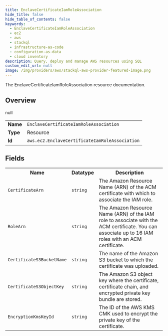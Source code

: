```yaml
---
title: EnclaveCertificateIamRoleAssociation
hide_title: false
hide_table_of_contents: false
keywords:
  - EnclaveCertificateIamRoleAssociation
  - ec2
  - aws
  - stackql
  - infrastructure-as-code
  - configuration-as-data
  - cloud inventory
description: Query, deploy and manage AWS resources using SQL
custom_edit_url: null
image: /img/providers/aws/stackql-aws-provider-featured-image.png
---
```

The EnclaveCertificateIamRoleAssociation resource documentation.

## Overview
<table><tbody>
<tr><td><b>Name</b></td><td><code>EnclaveCertificateIamRoleAssociation</code></td></tr>
<tr><td><b>Type</b></td><td>Resource</td></tr>
null
<tr><td><b>Id</b></td><td><code>aws.ec2.EnclaveCertificateIamRoleAssociation</code></td></tr>
</tbody></table>

## Fields
<table><tbody>
<tr><th>Name</th><th>Datatype</th><th>Description</th></tr>
<tr><td><code>CertificateArn</code></td><td><code>string</code></td><td>The Amazon Resource Name (ARN) of the ACM certificate with which to associate the IAM role.</td></tr><tr><td><code>RoleArn</code></td><td><code>string</code></td><td>The Amazon Resource Name (ARN) of the IAM role to associate with the ACM certificate. You can associate up to 16 IAM roles with an ACM certificate.</td></tr><tr><td><code>CertificateS3BucketName</code></td><td><code>string</code></td><td>The name of the Amazon S3 bucket to which the certificate was uploaded.</td></tr><tr><td><code>CertificateS3ObjectKey</code></td><td><code>string</code></td><td>The Amazon S3 object key where the certificate, certificate chain, and encrypted private key bundle are stored.</td></tr><tr><td><code>EncryptionKmsKeyId</code></td><td><code>string</code></td><td>The ID of the AWS KMS CMK used to encrypt the private key of the certificate.</td></tr>
</tbody></table>